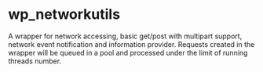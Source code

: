 wp_networkutils
===============

A wrapper for network accessing, basic get/post with multipart support, network event notification and information provider. Requests created in the wrapper will be queued in a pool and processed under the limit of running threads number.